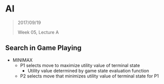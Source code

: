 # AI

> 2017/09/19
>
> Week 05, Lecture A

## Search in Game Playing

- MINIMAX
    - P1 selects move to maximize utility value of terminal state
        - Utility value determined by game state evaluation function    
    - P2 selects move that minimizes utility value of terminal state for P1
